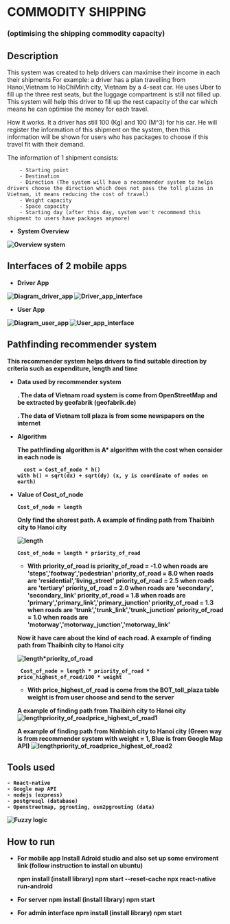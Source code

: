 # COMMODITY SHIPPING
### (optimising the shipping commodity capacity)


## Description
This system was created to help drivers can maximise their income in each their shipments
For example: a driver has a plan travelling from Hanoi,Vietnam to HoChiMinh city, Vietnam by a 4-seat car. He uses Uber to fill up the three rest seats, but the luggage compartment is still not filled up. This system will help this driver to fill up the rest capacity of the car which means he can optimise the money for each travel.

How it works. It a driver has still 100 (Kg) and 100 (M^3) for his car. He will register the information of this shipment on the system, then this information will be shown for users who has packages to choose if this travel fit with their demand.

The information of 1 shipment consists:

        - Starting point
        - Destination
        - Direction (The system will have a recommender system to helps drivers choose the direction which does not pass the toll plazas in Vietnam, it means reducing the cost of travel)
        - Weight capacity
        - Space capacity
        - Starting day (after this day, system won't recommend this shipment to users have packages anymore)

- <strong> System Overview <strong>

![Overview system](https://gitlab.com/dangha997/commodity_carrier/uploads/22c41974673a5da80ca7221034b84825/image.png)

## Interfaces of 2 mobile apps

- <strong> Driver App <strong>

![Diagram_driver_app](https://gitlab.com/dangha997/commodity_carrier/uploads/105b6366c18e22c8a02606e7db473c2e/image.png)
![Driver_app_interface](https://gitlab.com/dangha997/commodity_carrier/uploads/515356d0c5fdc57faf3ec47e81718da5/Driver_app_interface.png)

- <strong> User App <strong>

![Diagram_user_app](https://gitlab.com/dangha997/commodity_carrier/uploads/960683afd02c1d5837dabeb856dee854/image.png)
![User_app_interface](https://gitlab.com/dangha997/commodity_carrier/uploads/331a9d9c734e3c9d65e8942a2e889702/image.png)


## Pathfinding recommender system  

This recommender system helps drivers to find suitable direction by criteria such as expenditure, length and time

  - <strong> Data used by recommender system <strong>

    . The data of Vietnam road system is come from OpenStreetMap and be extracted by geofabrik (geofabrik.de)

    . The data of Vietnam toll plaza is from some newspapers on the internet 

  - <strong> Algorithm <strong>

    The pathfinding algorithm is A* algorithm with the cost when consider in each node is

          cost = Cost_of_node * h()
        with h() = sqrt(dx) + sqrt(dy) (x, y is coordinate of nodes on earth)

  - <strong> Value of Cost_of_node <strong>

        Cost_of_node = length

    Only find the shorest path. A example of finding path from Thaibinh city to Hanoi city

    ![length](https://gitlab.com/dangha997/commodity_carrier/uploads/78cde2d617c5967b31c44c7b0ba30b6d/image.png)

        Cost_of_node = length * priority_of_road

    - With priority_of_road is
      priority_of_road = -1.0 when roads are 'steps','footway','pedestrian'
      priority_of_road = 8.0 when roads are 'residential','living_street'
      priority_of_road = 2.5 when roads are 'tertiary'
      priority_of_road = 2.0 when roads are 'secondary', 'secondary_link'
      priority_of_road = 1.8 when roads are 'primary','primary_link','primary_junction'
      priority_of_road = 1.3 when roads are 'trunk','trunk_link','trunk_junction'
      priority_of_road = 1.0 when roads are 'motorway','motorway_junction','motorway_link'

    Now it have care about the kind of each road. A example of finding path from Thaibinh city to Hanoi city

    ![length*priority_of_road](https://gitlab.com/dangha997/commodity_carrier/uploads/53023afa0069a1fa20951c09f50a554c/image.png)

         Cost_of_node = length * priority_of_road * price_highest_of_road/100 * weight

    - With price_highest_of_road is come from the BOT_toll_plaza table
          weight is from user choose and send to the server

    A example of finding path from Thaibinh city to Hanoi city
    ![length*priority_of_road*price_highest_of_road1](https://gitlab.com/dangha997/commodity_carrier/uploads/ad81581ea87f5ede8cc50f56c44b6bcd/image.png)

    A example of finding path from Ninhbinh city to Hanoi city (Green way is from recommender system with weight = 1, Blue is from Google Map API)
    ![length*priority_of_road*price_highest_of_road2](https://gitlab.com/dangha997/commodity_carrier/uploads/3d18090cdb7bee4d3a5d71e0541a017c/image.png)

## Tools used
    - React-native
    - Google map API
    - nodejs (express)
    - postgresql (database)
    - Openstreetmap, pgrouting, osm2pgrouting (data)

![Fuzzy logic](https://gitlab.com/dangha997/commodity_carrier/uploads/a39b0165c3e26a998d9bff9b273b485c/image.png)

## How to run

  - For mobile app
    Install Adroid studio and also set up some enviroment link (follow instruction to install on ubuntu)

    npm install (install library)
    npm start --reset-cache
    npx react-native run-android

  - For server 
    npm install (install library)
    npm start

  - For admin interface 
    npm install (install library)
    npm start
